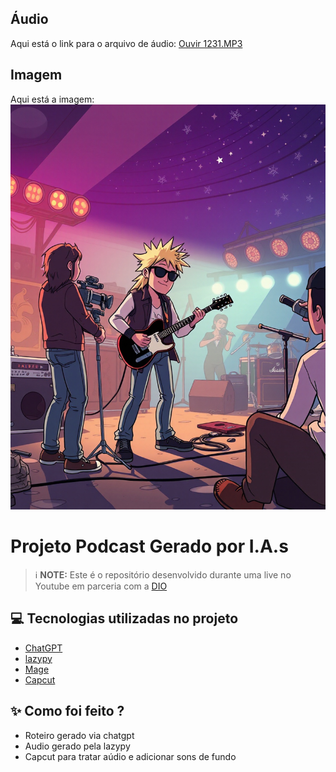 ## Áudio
Aqui está o link para o arquivo de áudio:
[Ouvir 1231.MP3](output/1231.MP3)

## Imagem
Aqui está a imagem:
![Imagem](assets/c8d2ea7ba0f39bf8b56baebb9c5ae447.jpg)

# Projeto Podcast Gerado por I.A.s


 > ℹ️ **NOTE:** Este é o repositório desenvolvido durante uma live no Youtube em parceria com a [DIO](https://dio.me)

## 💻 Tecnologias utilizadas no projeto

- [ChatGPT](https://chat.openai.com/) 
- [lazypy](https://lazypy.ro/tts/)
- [Mage](https://www.mage.space/)
- [Capcut](https://www.capcut.com/pt-br/)

## ✨ Como foi feito ?

- Roteiro gerado via chatgpt
- Audio gerado pela lazypy
- Capcut para tratar aúdio e adicionar sons de fundo
